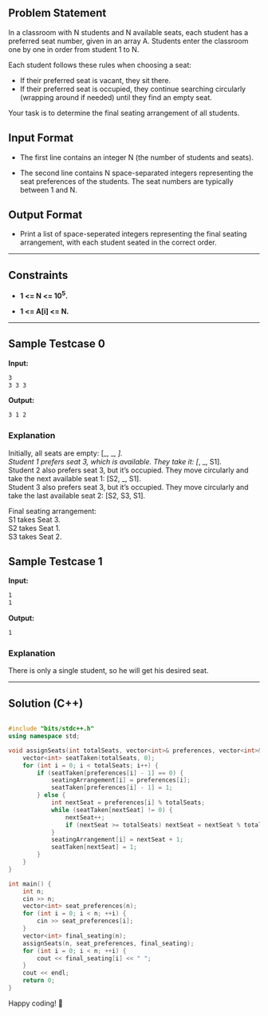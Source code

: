 ## Problem Statement

In a classroom with N students and N available seats, each student has a preferred seat number, given in an array A. Students enter the classroom one by one in order from student 1 to N.

Each student follows these rules when choosing a seat:

- If their preferred seat is vacant, they sit there.
- If their preferred seat is occupied, they continue searching circularly (wrapping around if needed) until they find an empty seat.

Your task is to determine the final seating arrangement of all students.

## Input Format

- The first line contains an integer N (the number of students and seats).

- The second line contains N space-separated integers representing the seat preferences of the students. The seat numbers are typically between 1 and N.

## Output Format

- Print a list of space-seperated integers representing the final seating arrangement, with each student seated in the correct order.


---

## Constraints

- **1 <= N <= 10<sup>5</sup>.**

- **1 <= A[i] <= N.**

---

## Sample Testcase 0

**Input:**
```bash
3 
3 3 3
```

**Output:**
```bash 
3 1 2
```

### Explanation

Initially, all seats are empty: [_, _, _].<br>
Student 1 prefers seat 3, which is available. They take it: [_, _, S1].<br>
Student 2 also prefers seat 3, but it’s occupied. They move circularly and take the next available seat 1: [S2, _, S1].<br>
Student 3 also prefers seat 3, but it’s occupied. They move circularly and take the last available seat 2: [S2, S3, S1].


Final seating arrangement:<br>
S1 takes Seat 3.<br>
S2 takes Seat 1.<br>
S3 takes Seat 2.

## Sample Testcase 1

**Input:**
```bash
1
1
```

**Output:**
```bash
1
```
### Explanation

There is only a single student, so he will get his desired seat.

---

## Solution (C++)

```cpp

#include "bits/stdc++.h"
using namespace std;

void assignSeats(int totalSeats, vector<int>& preferences, vector<int>& seatingArrangement) {
    vector<int> seatTaken(totalSeats, 0);
    for (int i = 0; i < totalSeats; i++) {
        if (seatTaken[preferences[i] - 1] == 0) {
            seatingArrangement[i] = preferences[i];
            seatTaken[preferences[i] - 1] = 1;
        } else {
            int nextSeat = preferences[i] % totalSeats;
            while (seatTaken[nextSeat] != 0) {
                nextSeat++;
                if (nextSeat >= totalSeats) nextSeat = nextSeat % totalSeats;
            }
            seatingArrangement[i] = nextSeat + 1;
            seatTaken[nextSeat] = 1;
        }
    }
}

int main() {
    int n;
    cin >> n;
    vector<int> seat_preferences(n);
    for (int i = 0; i < n; ++i) {
        cin >> seat_preferences[i];
    }
    vector<int> final_seating(n);
    assignSeats(n, seat_preferences, final_seating);
    for (int i = 0; i < n; ++i) {
        cout << final_seating[i] << " ";
    }
    cout << endl;
    return 0;
}


```


Happy coding! 🚀
